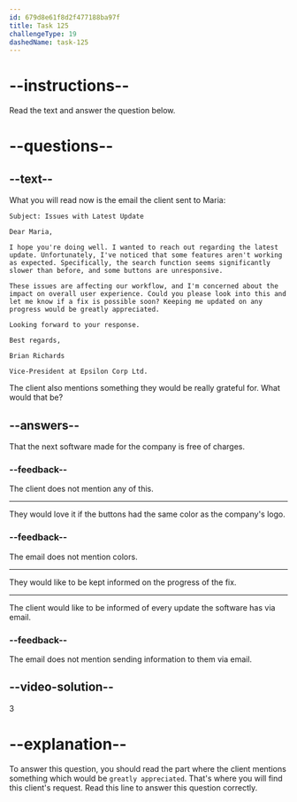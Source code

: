 ```yaml
---
id: 679d8e61f8d2f477188ba97f
title: Task 125
challengeType: 19
dashedName: task-125
---
```


<!-- READING -->

# --instructions--

Read the text and answer the question below.

# --questions--

## --text--

What you will read now is the email the client sent to Maria:

`Subject: Issues with Latest Update`

`Dear Maria,`

`I hope you're doing well. I wanted to reach out regarding the latest update. Unfortunately, I've noticed that some features aren't working as expected. Specifically, the search function seems significantly slower than before, and some buttons are unresponsive.`

`These issues are affecting our workflow, and I'm concerned about the impact on overall user experience. Could you please look into this and let me know if a fix is possible soon? Keeping me updated on any progress would be greatly appreciated.`

`Looking forward to your response.`

`Best regards,`

`Brian Richards`

`Vice-President at Epsilon Corp Ltd.`

The client also mentions something they would be really grateful for. What would that be?

## --answers--

That the next software made for the company is free of charges.

### --feedback--

The client does not mention any of this.

---

They would love it if the buttons had the same color as the company's logo.

### --feedback--

The email does not mention colors.

---

They would like to be kept informed on the progress of the fix.

---

The client would like to be informed of every update the software has via email.

### --feedback--

The email does not mention sending information to them via email.

## --video-solution--

3

# --explanation--

To answer this question, you should read the part where the client mentions something which would be `greatly appreciated`. That's where you will find this client's request. Read this line to answer this question correctly.
